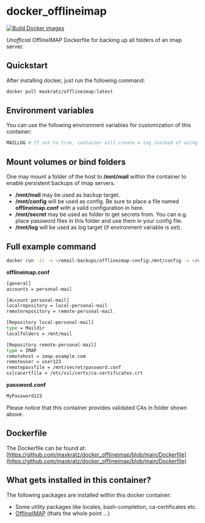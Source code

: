 # docker_offlineimap

[![Build Docker images](https://github.com/maxkratz/docker_offlineimap/actions/workflows/build.yml/badge.svg)](https://github.com/maxkratz/docker_offlineimap/actions/workflows/build.yml)

*Unofficial* OfflineIMAP Dockerfile for backing up all folders of an imap server.

## Quickstart
After installing docker, just run the following command:

```sh
docker pull maxkratz/offlineimap:latest
```

## Environment variables
You can use the following environment variables for customization of this container:

```sh
MAILLOG # If set to true, container will create a log instead of using console output
```

## Mount volumes or bind folders
One may mount a folder of the host to **/mnt/mail** within the container to enable persistent backups of imap servers.

* **/mnt/mail** may be used as backup target.
* **/mnt/config** will be used as config. Be sure to place a file named **offlineimap.conf** with a valid configuration in here.
* **/mnt/secret** may be used as folder to get secrets from. You can e.g. place password files in this folder and use them in your config file.
* **/mnt/log** will be used as log target (if environment variable is set).

## Full example command
```sh
docker run -it -v ~/email-backups/offlineimap-config:/mnt/config -v ~/email-backups/offlineimap-secret:/mnt/secret -v ~/email-backups/offlineimap-mail:/mnt/mail -v ~/email-backups/offlineimap-log:/mnt/log -e MAILLOG=TRUE maxkratz/offlineimap:latest
```

**offlineimap.conf**
```sh
[general]
accounts = personal-mail

[Account personal-mail]
localrepository = local-personal-mail
remoterepository = remote-personal-mail

[Repository local-personal-mail]
type = Maildir
localfolders = /mnt/mail

[Repository remote-personal-mail]
type = IMAP
remotehost = imap.example.com
remoteuser = user123
remotepassfile = /mnt/secret/password.conf
sslcacertfile = /etc/ssl/certs/ca-certificates.crt
```

**password.conf**
```sh
MyPassword123
```

Please notice that this container provides validated CAs in folder shown above.

## Dockerfile
The Dockerfile can be found at:
[https://github.com/maxkratz/docker_offlineimap/blob/main/Dockerfile](https://github.com/maxkratz/docker_offlineimap/blob/main/Dockerfile)

## What gets installed in this container?
The following packages are installed within this docker container:

* Some utility packages like locales, bash-completion, ca-certificates etc.
* [OfflineIMAP](http://www.offlineimap.org/about/) (thats the whole point ...)
